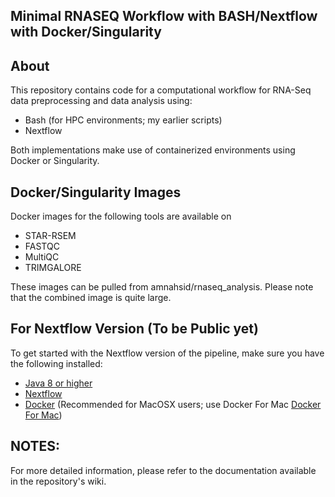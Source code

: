 ## Minimal RNASEQ Workflow with BASH/Nextflow with Docker/Singularity

## About
This repository contains code for a computational workflow for RNA-Seq data preprocessing and data analysis using:
- Bash (for HPC environments; my earlier scripts)
- Nextflow
  
Both implementations make use of containerized environments using Docker or Singularity.

## Docker/Singularity Images
Docker images for the following tools are available on 
 - STAR-RSEM 
 - FASTQC
 - MultiQC 
 - TRIMGALORE
   
 These images can be pulled from amnahsid/rnaseq_analysis. Please note that the combined image is quite large.

## For Nextflow Version (To be Public yet)

To get started with the Nextflow version of the pipeline, make sure you have the following installed:

* [Java 8 or higher](http://www.oracle.com/technetwork/java/javase/downloads/index.html)
* [Nextflow](https://github.com/amnahsiddiqa/NGS_Pipelines/wiki/Install-and-Check-NEXTFLOW)
* [Docker](https://docs.docker.com/install/) (Recommended for MacOSX users; use Docker For Mac  [Docker For Mac](https://www.docker.com/docker-mac))




## NOTES:
For more detailed information, please refer to the documentation available in the repository's wiki.
